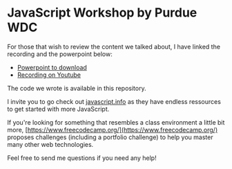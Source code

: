 # JavaScript Workshop by Purdue WDC

For those that wish to review the content we talked about, I have linked the recording and the powerpoint below:

- [Powerpoint to download](https://purdue0-my.sharepoint.com/:p:/g/personal/goel36_purdue_edu/EX6L9U8QVTRCn0nGtedw3qoBGJBdS9ufdDINV2yho84J6Q?e=Lzbqlv)
- [Recording on Youtube](https://www.youtube.com/watch?v=-5CLrdAc5Yo&ab_channel=VictoireBeaufils)

The code we wrote is available in this repository.

I invite you to go check out [javascript.info](https://javascript.info/) as they have endless ressources to get started with more JavaScript.

If you're looking for something that resembles a class environment a little bit more, [https://www.freecodecamp.org/](https://www.freecodecamp.org/) proposes challenges (including a portfolio challenge) to help you master many other web technologies.

Feel free to send me questions if you need any help!

